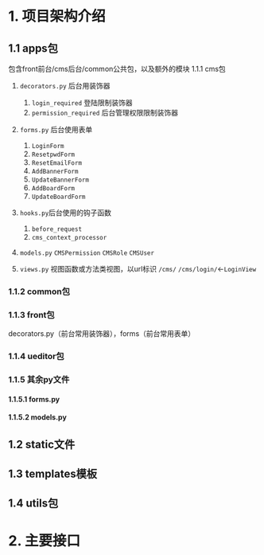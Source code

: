 # 1. 项目架构介绍
## 1.1 apps包
包含front前台/cms后台/common公共包，以及额外的模块
1.1.1 cms包
1. `decorators.py` 后台用装饰器
	1. `login_required` 登陆限制装饰器
	2. `permission_required` 后台管理权限限制装饰器
2. `forms.py` 后台使用表单
	1. `LoginForm`
	2. `ResetpwdForm`
	3. `ResetEmailForm`
	4. `AddBannerForm`
	5. `UpdateBannerForm`
	6. `AddBoardForm`
	7. `UpdateBoardForm`
3. `hooks.py`后台使用的钩子函数
	1. `before_request`
	2. `cms_context_processor`
4. `models.py`
	`CMSPermission`
	`CMSRole`
	`CMSUser`

5. `views.py` 视图函数或方法类视图，以url标识
	`/cms/`
	`/cms/login/`<-`LoginView`
	
	

### 1.1.2 common包

### 1.1.3 front包
decorators.py（前台常用装饰器），forms（前台常用表单）

### 1.1.4 ueditor包

### 1.1.5 其余py文件


#### 1.1.5.1 forms.py

#### 1.1.5.2 models.py

## 1.2 static文件

## 1.3 templates模板

## 1.4 utils包

# 2. 主要接口

